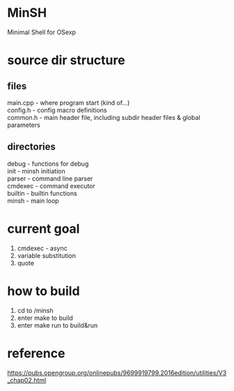 # MinSH
Minimal Shell for OSexp
# source dir structure
## files
main.cpp    - where program start (kind of...)    
config.h    - config macro definitions    
common.h    - main header file, including subdir header files & global parameters    
## directories
debug       - functions for debug    
init        - minsh initiation    
parser      - command line parser    
cmdexec     - command executor    
builtin     - builtin functions    
minsh       - main loop    
# current goal
1.  cmdexec - async
2.  variable substitution
3.  quote
# how to build
1.  cd to /minsh
2.  enter make to build
3.  enter make run to build&run
# reference
https://pubs.opengroup.org/onlinepubs/9699919799.2016edition/utilities/V3_chap02.html
